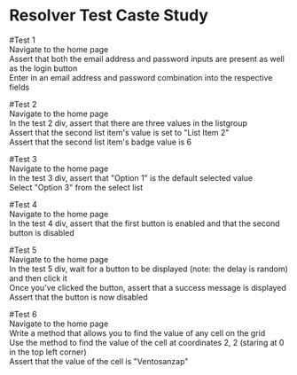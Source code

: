 # Resolver Test Caste Study
#Test 1 <br>
Navigate to the home page <br>
Assert that both the email address and password inputs are present as well as the login button <br>
Enter in an email address and password combination into the respective fields <br>

#Test 2 <br>
Navigate to the home page<br>
In the test 2 div, assert that there are three values in the listgroup<br>
Assert that the second list item's value is set to "List Item 2"<br>
Assert that the second list item's badge value is 6<br>

#Test 3 <br>
Navigate to the home page<br>
In the test 3 div, assert that "Option 1" is the default selected value<br>
Select "Option 3" from the select list<br>

#Test 4 <br>
Navigate to the home page<br>
In the test 4 div, assert that the first button is enabled and that the second button is disabled<br>

#Test 5 <br>
Navigate to the home page<br>
In the test 5 div, wait for a button to be displayed (note: the delay is random) and then click it<br>
Once you've clicked the button, assert that a success message is displayed<br>
Assert that the button is now disabled<br>

#Test 6 <br>
Navigate to the home page<br>
Write a method that allows you to find the value of any cell on the grid<br>
Use the method to find the value of the cell at coordinates 2, 2 (staring at 0 in the top left corner)<br>
Assert that the value of the cell is "Ventosanzap"<br>
